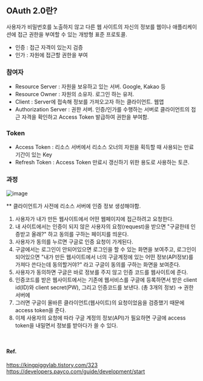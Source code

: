 ## OAuth 2.0란?
사용자가 비밀번호를 노출하지 않고 다른 웹 사이트의 자신의 정보를 웹이나 애플리케이션에 접근 권한을 부여할 수 있는 개방형 표준 프로토콜.
- 인증 : 접근 자격이 있는지 검증
- 인가 : 자원에 접근할 권한을 부여

### 참여자
- Resource Server : 자원을 보유하고 있는 서버. Google, Kakao 등
- Resource Owner : 자원의 소유자. 로그인 하는 유저.
- Client : Server에 접속해 정보를 가져오고자 하는 클라이언트. 웹앱
- Authorization Server : 권한 서버. 인증/인가를 수행하는 서버로 클라이언트의 접근 자격을 확인하고 Access Token 발급하여 권한을 부여함.

### Token
- Access Token : 리소스 서버에서 리소스 오너의 자원을 획득할 때 사용되는 만료 기간이 있는 Key
- Refresh Token : Access Token 만료시 갱신하기 위한 용도로 사용하는 토큰.

### 과정
![image](https://user-images.githubusercontent.com/70561950/185392615-e3315edd-dcfc-404d-b75c-c484d53aa5fb.png)

** 클라이언트가 사전에 리소스 서버에 인증 정보 생성해야함.
1. 사용자가 내가 만든 웹사이트에서 어떤 웹페이지에 접근하려고 요청한다.
2. 내 사이트에서는 인증이 되지 않은 사용자의 요청(request)을 받으면 "구글한테 인증받고 올래?" 하고 동의를 구하는 페이지를 띄운다.
3. 사용자가 동의를 누르면 구글로 인증 요청이 가게된다.
4. 구글에서는 로그인이 안되어있으면 로그인을 할 수 있는 화면을 보여주고, 로그인이 되어있으면 "내가 만든 웹사이트에서 너의 구글계정에 있는 어떤 정보(API정보)를 가져다 쓴다는데 동의할거야?" 라고 구글이 동의를 구하는 화면을 보여준다.
5. 사용자가 동의하면 구글은 바로 정보를 주지 않고 인증 코드를 웹사이트에 준다.
6. 인증코드를 받은 웹사이트에서는 기존에 웹서비스를 구글에 등록하면서 받은 client id(ID)와 client secret(PW), 그리고 인증코드를 보낸다. (총 3개의 정보) → 권한 서버에
7. 그러면 구글이 올바른 클라이언트(웹사이트)의 요청이었음을 검증했기 때문에 access token을 준다.
8. 이제 사용자의 요청에 따라 구글 계정의 정보(API)가 필요하면 구글에 access token을 내밀면서 정보를 받아다가 쓸 수 있다.


<br>

#### Ref.
https://kingpiggylab.tistory.com/323
https://developers.payco.com/guide/development/start
